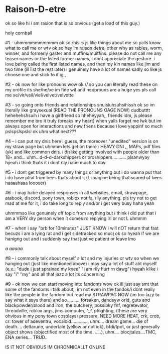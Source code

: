 # Raison-D-etre
 ok so like hi i am rasion that is so onvious (get a load of this guy.)

holy cornball

#1 - uhmmmmmmmmmm ok so rhis is js like things about me so yalls know what to call me or wtv
ok so hey im raison detre, other why as rabies, worm, winner, and formerly gaster and muffins/muiffins. please do not call me any teaser names or the listed former names, i dont appreciate the gesture. i love being called the first listed names, and then my kin names like jim and two time (ill list the rest later) i genuinely have a lot of names sadly so like js choose one and stick to it ig,,

#2 - ok now for like pronouns wow ok // so you can literally read these on my orofile its she/he/xe im fine wit and neoprouns are a huge yes pls call me xe/vir/veil/viel/velvet/velvette
  
#3 - so going onto friends and relationships snuisiuhsuhsihissh ok so im literally like graysexual (READ THE PRONOUNS OAGE NOW) dudbutttt hehehehshsuih i have a girlfriend so hheheyyah,, friends idm, js please remember me bro it truly (breaks my heart) when yalls forget me lwk but im always open for interactions and new friens because i love yappinf so much pslspslspslsl ok
uhm what next???

#4 - i can put my dnis here i guess, the moreover "unedited" version is on my straw page but uhmmm lets get on there : HEAVY DNI ,, MAPs, pdf files (yk) and like common dnis. i dislike getting involved with people older than 18+ and... uhm...d-d-d-darkshippers or proshippers........... plsanwyay hyeah i think thats it i dont rlly habe much to day

#5 - i dont get triggered by many things or anything but i do wanna put that i do have ptsd from bees thats about it (L imagine being that scared of bees haaaahaaa loooser)

#6 - i may habe delayed responses in all websites, email, strawpage, atabook, discord, pony town, roblox notifs, rlly anything. pls try not to get mad at me for it, i do take long to reply and/or i get very busy haha yeah

uhmmmso like genuinely off topic from anything but i think i did put that i am a VERY dry person when it comes ro replying irl or not L uhmmm

#7 - when i say "brb for 10minutez" JUST KNOW i will nOT return that fast becuzs i am a lying rat and i get sidetracked so mucj ok so hyeah if we are hanigng out and i suddenly say that just ve patient or leave lmo

*a
aaaaa*

#8 - i commonly talk about myself a lot and my injuries or wtv so when we hanging out (just like mentioned above) i may say a lot of stuff abt myself (e.x.: "dude i just sprained my knee" "i am rlly hurt rn dawg") hyeah klike i say "i" "my" and all that jazz a lot its concerning

#9 - ok now we can start moving into fandoms wow ok ill just say smt that some of the fandoms i talk about,, im not even in the fandok/i dont really like the people in the fandom but read my STRAWPAG NOW (im too lazy to say what it says there) and so.......... forsaken, dandsyw orld, guts and blackpowder/blood and iron, the butchery, possibky fnf, regretevator, threadville, roblox args, jims computer, ^_^, phighting, (these are very ohvious in my pony town cosplays) pressure, NEED MORE HEAT, crk, crob, cr: tower of adeventru, vocaloid............., uhm.... dream game... die of death.... deltarune, undertale (yellow or not idk), bfdi/tpot, or just generally object shows (objectified most of the time.
.....), uhm.... blocjtales....TMC, ENA series... TRUD..

IS IT NOT OBVIOUS IM CHRONNICALLT ONLINE
